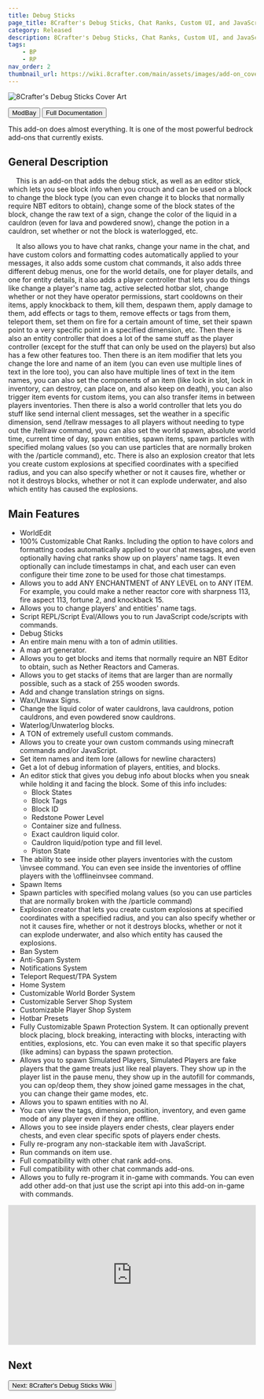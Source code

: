 ```yaml
---
title: Debug Sticks
page_title: 8Crafter's Debug Sticks, Chat Ranks, Custom UI, and JavaScript Commands/Script REPL and Server Utilities
category: Released
description: 8Crafter's Debug Sticks, Chat Ranks, Custom UI, and JavaScript Commands/Script REPL and Server Utilities
tags:
    - BP
    - RP
nav_order: 2
thumbnail_url: https://wiki.8crafter.com/main/assets/images/add-on_cover_art/andexdb.png
---
```


<img src="/assets/images/add-on_cover_art/andexdb.png" alt="8Crafter's Debug Sticks Cover Art" title="8Crafter's Debug Sticks Cover Art">

<Button link="https://modbay.org/mods/1240-8crafters-debug-sticks.html">ModBay</Button>
<Button link="/andexdb/" target="_self">
    Full Documentation
</Button>

This add-on does almost everything. It is one of the most powerful bedrock add-ons that currently exists.

## General Description

&nbsp;&nbsp;&nbsp;&nbsp;This is an add-on that adds the debug stick, as well as an editor stick, which lets you see block info when you crouch and can be used on a block to change the block type (you can even change it to blocks that normally require NBT editors to obtain), change some of the block states of the block, change the raw text of a sign, change the color of the liquid in a cauldron (even for lava and powdered snow), change the potion in a cauldron, set whether or not the block is waterlogged, etc.

&nbsp;&nbsp;&nbsp;&nbsp;It also allows you to have chat ranks, change your name in the chat, and have custom colors and formatting codes automatically applied to your messages, it also adds some custom chat commands, it also adds three different debug menus, one for the world details, one for player details, and one for entity details, it also adds a player controller that lets you do things like change a player's name tag, active selected hotbar slot, change whether or not they have operator permissions, start cooldowns on their items, apply knockback to them, kill them, despawn them, apply damage to them, add effects or tags to them, remove effects or tags from them, teleport them, set them on fire for a certain amount of time, set their spawn point to a very specific point in a specified dimension, etc. Then there is also an entity controller that does a lot of the same stuff as the player controller (except for the stuff that can only be used on the players) but also has a few other features too. Then there is an item modifier that lets you change the lore and name of an item (you can even use multiple lines of text in the lore too), you can also have multiple lines of text in the item names, you can also set the components of an item (like lock in slot, lock in inventory, can destroy, can place on, and also keep on death), you can also trigger item events for custom items, you can also transfer items in between players inventories. Then there is also a world controller that lets you do stuff like send internal client messages, set the weather in a specific dimension, send /tellraw messages to all players without needing to type out the /tellraw command, you can also set the world spawn, absolute world time, current time of day, spawn entities, spawn items, spawn particles with specified molang values (so you can use particles that are normally broken with the /particle command), etc. There is also an explosion creator that lets you create custom explosions at specified coordinates with a specified radius, and you can also specify whether or not it causes fire, whether or not it destroys blocks, whether or not it can explode underwater, and also which entity has caused the explosions.

## Main Features

-   WorldEdit
-   100% Customizable Chat Ranks. Including the option to have colors and formatting codes automatically applied to your chat messages, and even optionally having chat ranks show up on players' name tags. It even optionally can include timestamps in chat, and each user can even configure their time zone to be used for those chat timestamps.
-   Allows you to add ANY ENCHANTMENT of ANY LEVEL on to ANY ITEM. For example, you could make a nether reactor core with sharpness 113, fire aspect 113, fortune 2, and knockback 15.
-   Allows you to change players' and entities' name tags.
-   Script REPL/Script Eval/Allows you to run JаvaScript code/scripts with commands.
-   Debug Sticks
-   An entire main menu with a ton of admin utilities.
-   A map art generator.
-   Allows you to get blocks and items that normally require an NBT Editor to obtain, such as Nether Reactors and Cameras.
-   Allows you to get stacks of items that are larger than are normally possible, such as a stack of 255 wooden swords.
-   Add and change translation strings on signs.
-   Wax/Unwax Signs.
-   Change the liquid color of water cauldrons, lava cauldrons, potion cauldrons, and even powdered snow cauldrons.
-   Waterlog/Unwaterlog blocks.
-   A TON of extremely usefull custom commands.
-   Allows you to create your own custom commands using minecraft commands and/or JаvaScript.
-   Set item names and item lore (allows for newline characters)
-   Get a lot of debug information of players, entities, and blocks.
-   An editor stick that gives you debug info about blocks when you sneak while holding it and facing the block. Some of this info includes:
    -   Block States
    -   Block Tags
    -   Block ID
    -   Redstone Power Level
    -   Container size and fullness.
    -   Exact cauldron liquid color.
    -   Cauldron liquid/potion type and fill level.
    -   Piston State
-   The ability to see inside other players inventories with the custom \\invsee command. You can even see inside the inventories of offline players with the \\offlineinvsee command.
-   Spawn Items
-   Spawn particles with specified molang values (so you can use particles that are normally broken with the /particle command)
-   Explosion creator that lets you create custom explosions at specified coordinates with a specified radius, and you can also specify whether or not it causes fire, whether or not it destroys blocks, whether or not it can explode underwater, and also which entity has caused the explosions.
-   Ban System
-   Anti-Spam System
-   Notifications System
-   Teleport Request/TPA System
-   Home System
-   Customizable World Border System
-   Customizable Server Shop System
-   Customizable Player Shop System
-   Hotbar Presets
-   Fully Customizable Spawn Protection System. It can optionally prevent block placing, block breaking, interacting with blocks, interacting with entities, explosions, etc. You can even make it so that specific players (like admins) can bypass the spawn protection.
-   Allows you to spawn Simulated Players, Simulated Players are fake players that the game treats just like real players. They show up in the player list in the pause menu, they show up in the autofill for commands, you can op/deop them, they show joined game messages in the chat, you can change their game modes, etc.
-   Allows you to spawn entities with no AI.
-   You can view the tags, dimension, position, inventory, and even game mode of any player even if they are offline.
-   Allows you to see inside players ender chests, clear players ender chests, and even clear specific spots of players ender chests.
-   Fully re-program any non-stackable item with JаvaScript.
-   Run commands on item use.
-   Full compatibility with other chat rank add-ons.
-   Full compatibility with other chat commands add-ons.
-   Allows you to fully re-program it in-game with commands. You can even add other add-on that just use the script api into this add-on in-game with commands.

<style>
    .video-container {
  position: relative;
  padding-bottom: 56.25%; /* 16:9 */
  height: 0;
}
.video-container iframe {
  position: absolute;
  top: 0;
  left: 0;
  width: 100%;
  height: 100%;
}
</style>

<div class="video-container">
    <iframe
        src="https://www.youtube.com/embed/bszs_vo-1Lc"
        title="Debug Sticks Add-On for Minecraft bedrock edition 1.21"
        frameborder="0"
        allowfullscreen
        allow="accelerometer; autoplay; clipboard-write; encrypted-media; gyroscope; picture-in-picture"
        style="width: 100%; height: 100%"
    ></iframe>
</div>

## Next

<!-- :::tip What you have learned

-   [x] Add-ons modify Minecraft content or add their own
-   [x] Add-ons are written in json
-   [x] An add-on is split into the **Resource Pack** and the **Behavior Pack**: - Resource Packs contain Textures, Sounds, ... and control how the game looks - Behavior Packs contain entity-files, crafting recipes, ... and control the logic of your game

::: -->

<Button link="/andexdb/" target="_self">
    Next: 8Crafter's Debug Sticks Wiki
</Button>
